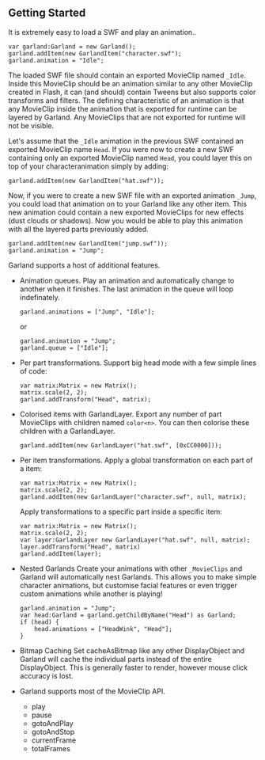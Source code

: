 Getting Started
---------------

It is extremely easy to load a SWF and play an animation..

```
var garland:Garland = new Garland();
garland.addItem(new GarlandItem("character.swf");
garland.animation = "Idle";
```

The loaded SWF file should contain an exported MovieClip named `_Idle`. Inside this MovieClip should be an animation similar to any other MovieClip created in Flash, it can (and should) contain Tweens but also supports color transforms and filters.
The defining characteristic of an animation is that any MovieClip inside the animation that is exported for runtime can be layered by Garland.
Any MovieClips that are not exported for runtime will not be visible.

Let's assume that the `_Idle` animation in the previous SWF contained an exported MovieClip name `Head`.
If you were now to create a new SWF containing only an exported MovieClip named `Head`, you could layer this on top of your characteranimation simply by adding:

```
garland.addItem(new GarlandItem("hat.swf"));
```

Now, if you were to create a new SWF file with an exported animation `_Jump`, you could load that animation on to your Garland like any other item. This new animation could contain a new exported MovieClips for new effects (dust clouds or shadows).
Now you would be able to play this animation with all the layered parts previously added.

```
garland.addItem(new GarlandItem("jump.swf"));
garland.animation = "Jump";
```

Garland supports a host of additional features.

- Animation queues.
  Play an animation and automatically change to another when it finishes.
  The last animation in the queue will loop indefinately.

  ```
  garland.animations = ["Jump", "Idle"];
  ```

  or

  ```
  garland.animation = "Jump";
  garland.queue = ["Idle"];
  ```

- Per part transformations.
  Support big head mode with a few simple lines of code:

  ```
  var matrix:Matrix = new Matrix();
  matrix.scale(2, 2);
  garland.addTransform("Head", matrix);
  ```

- Colorised items with GarlandLayer.
  Export any number of part MovieClips with children named `color<n>`.
  You can then colorise these children with a GarlandLayer.

  ```
  garland.addItem(new GarlandLayer("hat.swf", [0xCC0000]));
  ```

- Per item transformations.
  Apply a global transformation on each part of a item:

  ```
  var matrix:Matrix = new Matrix();
  matrix.scale(2, 2);
  garland.addItem(new GarlandLayer("character.swf", null, matrix);
  ```

  Apply transformations to a specific part inside a specific item:

  ```
  var matrix:Matrix = new Matrix();
  matrix.scale(2, 2);
  var layer:GarlandLayer new GarlandLayer("hat.swf", null, matrix);
  layer.addTransform("Head", matrix)
  garland.addItem(layer);
  ```

- Nested Garlands
  Create your animations with other `_MovieClips` and Garland will automatically nest Garlands. This allows you to make simple character animations, but customise facial features or even trigger custom animations while another is playing!

  ```
  garland.animation = "Jump";
  var head:Garland = garland.getChildByName("Head") as Garland;
  if (head) {
      head.animations = ["HeadWink", "Head"];
  }
  ```

- Bitmap Caching
  Set cacheAsBitmap like any other DisplayObject and Garland will cache the individual parts instead of the entire DisplayObject.
  This is generally faster to render, however mouse click accuracy is lost.

- Garland supports most of the MovieClip API.

  - play
  - pause
  - gotoAndPlay
  - gotoAndStop
  - currentFrame
  - totalFrames